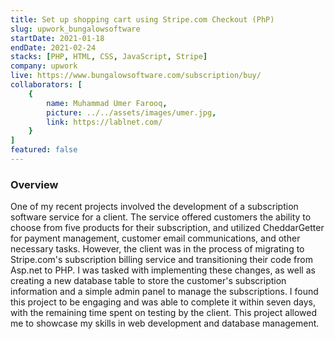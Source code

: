 ```yaml
---
title: Set up shopping cart using Stripe.com Checkout (PhP)
slug: upwork_bungalowsoftware
startDate: 2021-01-18
endDate: 2021-02-24
stacks: [PHP, HTML, CSS, JavaScript, Stripe]
company: upwork
live: https://www.bungalowsoftware.com/subscription/buy/
collaborators: [
    {
        name: Muhammad Umer Farooq,
        picture: ../../assets/images/umer.jpg,
        link: https://lablnet.com/
    }
]
featured: false
---
```


### Overview
One of my recent projects involved the development of a subscription software service for a client. The service offered customers the ability to choose from five products for their subscription, and utilized CheddarGetter for payment management, customer email communications, and other necessary tasks. However, the client was in the process of migrating to Stripe.com's subscription billing service and transitioning their code from Asp.net to PHP. I was tasked with implementing these changes, as well as creating a new database table to store the customer's subscription information and a simple admin panel to manage the subscriptions. I found this project to be engaging and was able to complete it within seven days, with the remaining time spent on testing by the client. This project allowed me to showcase my skills in web development and database management.
